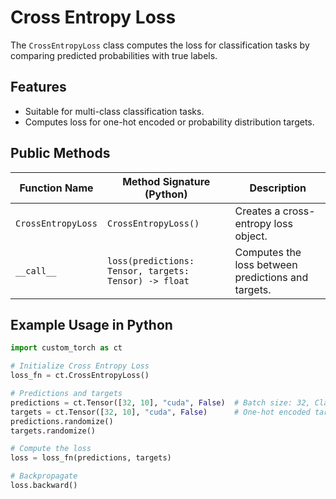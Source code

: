 # Cross Entropy Loss

The `CrossEntropyLoss` class computes the loss for classification tasks by comparing predicted probabilities with true labels.

## Features
- Suitable for multi-class classification tasks.
- Computes loss for one-hot encoded or probability distribution targets.

## Public Methods

| Function Name          | Method Signature (Python)                         | Description                                         |
|-------------------------|--------------------------------------------------|-----------------------------------------------------|
| `CrossEntropyLoss`     | `CrossEntropyLoss()`                              | Creates a cross-entropy loss object.               |
| `__call__`             | `loss(predictions: Tensor, targets: Tensor) -> float` | Computes the loss between predictions and targets. |

## Example Usage in Python
```python
import custom_torch as ct

# Initialize Cross Entropy Loss
loss_fn = ct.CrossEntropyLoss()

# Predictions and targets
predictions = ct.Tensor([32, 10], "cuda", False)  # Batch size: 32, Classes: 10
targets = ct.Tensor([32, 10], "cuda", False)      # One-hot encoded targets
predictions.randomize()
targets.randomize()

# Compute the loss
loss = loss_fn(predictions, targets)

# Backpropagate
loss.backward()